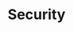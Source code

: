---
weight: 999
title: "Security"
description: "[Iptables](./security/iptables) • [PacketFilter](./security/packetfilter) • [Snort](./security/snort)"
icon: "security"
toc: true
---